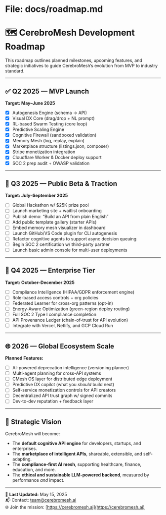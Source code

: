 # File: docs/roadmap.md

# 🗺️ CerebroMesh Development Roadmap

This roadmap outlines planned milestones, upcoming features, and strategic initiatives to guide CerebroMesh’s evolution from MVP to industry standard.

---

## ✅ Q2 2025 — MVP Launch

**Target: May–June 2025**

- [x] Autogenesis Engine (schema → API)
- [x] Visual DX Core (drag/drop + NL prompt)
- [x] RL-based Swarm Testing (core loop)
- [x] Predictive Scaling Engine
- [x] Cognitive Firewall (sandboxed validation)
- [x] Memory Mesh (log, replay, explain)
- [x] Marketplace structure (listings.json, composer)
- [x] Stripe monetization integration
- [x] Cloudflare Worker & Docker deploy support
- [x] SOC 2 prep audit + OWASP validation

---

## 🔄 Q3 2025 — Public Beta & Traction

**Target: July–September 2025**

- [ ] Global Hackathon w/ $25K prize pool
- [ ] Launch marketing site + waitlist onboarding
- [ ] Publish demo: “Build an API from plain English”
- [ ] Add public template gallery (starter APIs)
- [ ] Embed memory mesh visualizer in dashboard
- [ ] Launch GitHub/VS Code plugin for CLI autogenesis
- [ ] Refactor cognitive agents to support async decision queuing
- [ ] Begin SOC 2 certification w/ third-party partner
- [ ] Launch basic admin console for multi-user deployments

---

## 🚀 Q4 2025 — Enterprise Tier

**Target: October–December 2025**

- [ ] Compliance Intelligence (HIPAA/GDPR enforcement engine)
- [ ] Role-based access controls + org policies
- [ ] Federated Learner for cross-org patterns (opt-in)
- [ ] Energy-Aware Optimization (green-region deploy routing)
- [ ] Full SOC 2 Type I compliance completion
- [ ] API Provenance Ledger (chain-of-trust for API evolution)
- [ ] Integrate with Vercel, Netlify, and GCP Cloud Run

---

## 🌐 2026 — Global Ecosystem Scale

**Planned Features:**

- [ ] AI-powered deprecation intelligence (versioning planner)
- [ ] Multi-agent planning for cross-API systems
- [ ] CMesh OS layer for distributed edge deployment
- [ ] Predictive DX copilot (what you *should* build next)
- [ ] Self-service monetization controls for API creators
- [ ] Decentralized API trust graph w/ signed commits
- [ ] Dev-to-dev reputation + feedback layer

---

## 🧠 Strategic Vision

CerebroMesh will become:

- The **default cognitive API engine** for developers, startups, and enterprises.
- The **marketplace of intelligent APIs**, shareable, extensible, and self-adapting.
- The **compliance-first AI mesh**, supporting healthcare, finance, education, and more.
- The **ethical and sustainable LLM-powered backend**, measured by performance *and* impact.

---

📅 **Last Updated:** May 15, 2025  
📬 Contact: team@cerebromesh.ai  
🌐 Join the mission: [https://cerebromesh.ai](https://cerebromesh.ai)
